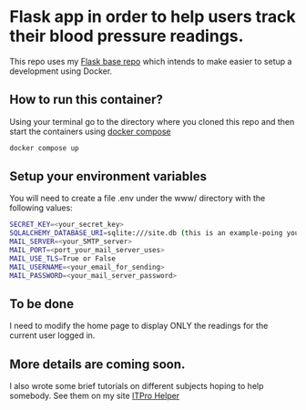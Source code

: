 # Flask app in order to help users track their blood pressure readings.
This repo uses my [Flask base repo](https://github.com/itprohelper/flask_base) which intends to make easier to setup a development using Docker.

## How to run this container?
Using your terminal go to the directory where you cloned this repo and then start the containers using [docker compose](https://docs.docker.com/compose/)

```bash
docker compose up
```
## Setup your environment variables
You will need to create a file .env under the www/ directory with the following values:

```bash
SECRET_KEY=<your_secret_key>
SQLALCHEMY_DATABASE_URI=sqlite:///site.db (this is an example-poing your DB to the right location)
MAIL_SERVER=<your_SMTP_server>
MAIL_PORT=<port_your_mail_server_uses>
MAIL_USE_TLS=True or False
MAIL_USERNAME=<your_email_for_sending>
MAIL_PASSWORD=<your_mail_server_password>
```

## To be done
I need to modify the home page to display ONLY the readings for the current user logged in.

## More details are coming soon.
I also wrote some brief tutorials on different subjects hoping to help somebody.
See them on my site [ITPro Helper](https://itprohelper.com)
